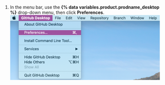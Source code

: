 1. In the menu bar, use the **{% data variables.product.prodname_desktop %}** drop-down menu, then click **Preferences**. ![{% data variables.product.prodname_desktop %} 下拉菜单中的首选项值](/assets/images/help/desktop/mac-choose-preferences.png)
